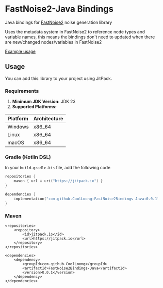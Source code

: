 # FastNoise2-Java Bindings

Java bindings for [FastNoise2](https://github.com/Auburn/FastNoise2) noise generation library

Uses the metadata system in FastNoise2 to reference node types and variable names, this means the bindings don't need to
updated when there are new/changed nodes/variables in FastNoise2

[Example usage](https://github.com/CoolLoong/FastNoise2Bindings-Java/blob/master/src/test/java/com/github/fastnoise/FastNoiseTest.java)

## Usage
You can add this library to your project using JitPack.

### Requirements

1. **Minimum JDK Version:** JDK 23
2. **Supported Platforms:**

| Platform | Architecture |
|----------|--------------|
| Windows  | x86_64       |
| Linux    | x86_64       |
| macOS    | x86_64       |

### Gradle (Kotlin DSL)

In your `build.gradle.kts` file, add the following code:

```kotlin
repositories {
    maven { url = uri("https://jitpack.io") }
}

dependencies {
    implementation("com.github.CoolLoong:FastNoise2Bindings-Java:0.0.1")
}
```

### Maven
```
<repositories>
    <repository>
        <id>jitpack.io</id>
        <url>https://jitpack.io</url>
    </repository>
</repositories>

<dependencies>
    <dependency>
        <groupId>com.github.CoolLoong</groupId>
        <artifactId>FastNoise2Bindings-Java</artifactId>
        <version>0.0.1</version>
    </dependency>
</dependencies>
```